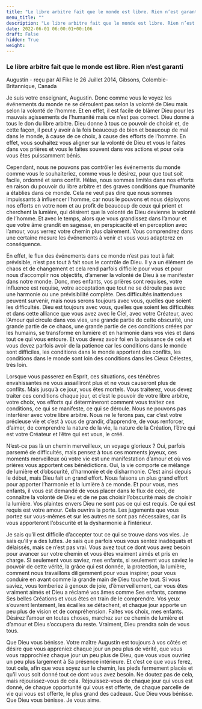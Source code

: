 ```yaml
---
title: "Le libre arbitre fait que le monde est libre. Rien n’est garanti"
menu_title: ""
description: "Le libre arbitre fait que le monde est libre. Rien n’est garanti"
date: 2022-06-01 06:00:01+00:106
draft: False
hidden: True
weight:
---
```

### Le libre arbitre fait que le monde est libre. Rien n’est garanti

Augustin - reçu par Al Fike le 26 Juillet 2014, Gibsons, Colombie-Britannique, Canada

Je suis votre enseignant, Augustin. Donc comme vous le voyez les événements du monde ne se déroulent pas selon la volonté de Dieu mais selon la volonté de l’homme. Et en effet, il est facile de blâmer Dieu pour les mauvais agissements de l’humanité mais ce n’est pas correct. Dieu donne à tous le don du libre arbitre. Dieu donne à tous ce pouvoir de choisir et, de cette façon, il peut y avoir à la fois beaucoup de bien et beaucoup de mal dans le monde, à cause de ce choix, à cause des efforts de l’homme. En effet, vous souhaitez vous aligner sur la volonté de Dieu et vous le faites dans vos prières et vous le faites souvent dans vos actions et pour cela vous êtes puissamment bénis.

Cependant, nous ne pouvons pas contrôler les événements du monde comme vous le souhaiteriez, comme vous le désirez, pour que tout soit facile, ordonné et sans conflit. Hélas, nous sommes limités dans nos efforts en raison du pouvoir du libre arbitre et des graves conditions que l’humanité a établies dans ce monde. Cela ne veut pas dire que nous sommes impuissants à influencer l’homme, car nous le pouvons et nous déployons nos efforts en votre nom et au profit de beaucoup de ceux qui prient et cherchent la lumière, qui désirent que la volonté de Dieu devienne la volonté de l’homme. Et avec le temps, alors que vous grandissez dans l’amour et que votre âme grandit en sagesse, en perspicacité et en perception avec l’amour, vous verrez votre chemin plus clairement. Vous comprendrez dans une certaine mesure les événements à venir et vous vous adapterez en conséquence.

En effet, le flux des événements dans ce monde n’est pas tout à fait prévisible, n’est pas tout à fait sous le contrôle de Dieu. Il y a un élément de chaos et de changement et cela rend parfois difficile pour vous et pour nous d’accomplir nos objectifs, d’amener la volonté de Dieu à se manifester dans notre monde. Donc, mes enfants, vos prières sont requises, votre influence est requise, votre acceptation que tout ne se déroule pas avec une harmonie ou une prévisibilité complète. Des difficultés inattendues peuvent survenir, mais nous serons toujours avec vous, quelles que soient les difficultés. Dieu est toujours avec vous, quelles que soient les difficultés et dans cette alliance que vous avez avec le Ciel, avec votre Créateur, avec l’Amour qui circule dans vos vies, une grande partie de cette obscurité, une grande partie de ce chaos, une grande partie de ces conditions créées par les humains, se transforme en lumière et en harmonie dans vos vies et dans tout ce qui vous entoure. Et vous devez avoir foi en la puissance de cela et vous devez parfois avoir de la patience car les conditions dans le monde sont difficiles, les conditions dans le monde apportent des conflits, les conditions dans le monde sont loin des conditions dans les Cieux Célestes, très loin.

Lorsque vous passerez en Esprit, ces situations, ces ténèbres envahissantes ne vous assailliront plus et ne vous causeront plus de conflits. Mais jusqu’à ce jour, vous êtes mortels. Vous traiterez, vous devez traiter ces conditions chaque jour, et c’est le pouvoir de votre libre arbitre, votre choix, vos efforts qui détermineront comment vous traitez ces conditions, ce qui se manifeste, ce qui se déroule. Nous ne pouvons pas interférer avec votre libre arbitre. Nous ne le ferons pas, car c’est votre précieuse vie et c’est à vous de grandir, d’apprendre, de vous renforcer, d’aimer, de comprendre la nature de la vie, la nature de la Création, l’être qui est votre Créateur et l’être qui est vous, le créé.

N’est-ce pas là un chemin merveilleux, un voyage glorieux ? Oui, parfois parsemé de difficultés, mais pensez à tous ces moments joyeux, ces moments merveilleux où votre vie est une manifestation d’amour et où vos prières vous apportent ces bénédictions. Oui, la vie comporte ce mélange de lumière et d’obscurité, d’harmonie et de disharmonie. C’est ainsi depuis le début, mais Dieu fait un grand effort. Nous faisons un plus grand effort pour apporter l’harmonie et la lumière à ce monde. Et pour vous, mes enfants, il vous est demandé de vous placer dans le flux de ceci, de connaître la volonté de Dieu et de ne pas choisir l’obscurité mais de choisir la lumière. Vos plaintes envers Dieu ne sont pas ce qui est requis. Ce qui est requis est votre amour. Cela ouvrira la porte. Les jugements que vous portez sur vous-mêmes et sur les autres ne sont pas nécessaires, car ils vous apporteront l’obscurité et la dysharmonie à l’intérieur.

Je sais qu’il est difficile d’accepter tout ce qui se trouve dans vos vies. Je sais qu’il y a des luttes. Je sais que parfois vous vous sentez inadéquats et délaissés, mais ce n’est pas vrai. Vous avez tout ce dont vous avez besoin pour avancer sur votre chemin et vous êtes vraiment aimés et pris en charge. Si seulement vous saviez, mes enfants, si seulement vous saviez le pouvoir de cette vérité, la grâce qui est donnée, la protection, la lumière, comment nous travaillons diligemment pour vous inspirer, pour vous conduire en avant comme la grande main de Dieu touche tout. Si vous saviez, vous tomberiez à genoux de joie, d’émerveillement, car vous êtes vraiment aimés et Dieu a réclamé vos âmes comme Ses enfants, comme Ses belles Créations et vous êtes en train de le comprendre. Vos yeux s’ouvrent lentement, les écailles se détachent, et chaque jour apporte un peu plus de vision et de compréhension. Faites vos choix, mes enfants. Désirez l’amour en toutes choses, marchez sur ce chemin de lumière et d’amour et Dieu s’occupera du reste. Vraiment, Dieu prendra soin de vous tous.

Que Dieu vous bénisse. Votre maître Augustin est toujours à vos côtés et désire que vous appreniez chaque jour un peu plus de vérité, que vous vous rapprochiez chaque jour un peu plus de Dieu, que vous vous ouvriez un peu plus largement à Sa présence intérieure. Et c’est ce que vous ferez, tout cela, afin que vous soyez sur le chemin, les pieds fermement placés et qu’il vous soit donné tout ce dont vous avez besoin. Ne doutez pas de cela, mais réjouissez-vous de cela. Réjouissez-vous de chaque jour qui vous est donné, de chaque opportunité qui vous est offerte, de chaque parcelle de vie qui vous est offerte, le plus grand des cadeaux. Que Dieu vous bénisse. Que Dieu vous bénisse. Je vous aime.



